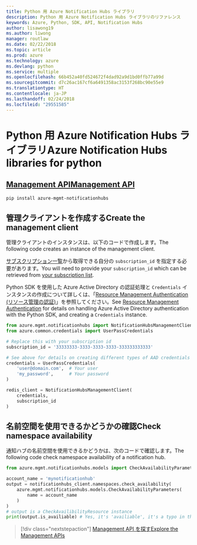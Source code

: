 ```yaml
---
title: Python 用 Azure Notification Hubs ライブラリ
description: Python 用 Azure Notification Hubs ライブラリのリファレンス
keywords: Azure, Python, SDK, API, Notification Hubs
author: lisawong19
ms.author: liwong
manager: routlaw
ms.date: 02/22/2018
ms.topic: article
ms.prod: azure
ms.technology: azure
ms.devlang: python
ms.service: multiple
ms.openlocfilehash: 66b452a40fd524672f4dad92a9d1bd0ffb77a99d
ms.sourcegitcommit: d7c26ac167cf6a6491358ac3153f268bc90e55e9
ms.translationtype: HT
ms.contentlocale: ja-JP
ms.lasthandoff: 02/24/2018
ms.locfileid: "29551585"
---
```

# <a name="azure-notification-hubs-libraries-for-python"></a><span data-ttu-id="ad055-104">Python 用 Azure Notification Hubs ライブラリ</span><span class="sxs-lookup"><span data-stu-id="ad055-104">Azure Notification Hubs libraries for python</span></span>

## <a name="management-apipythonapioverviewazurenotificationhubsmanagement"></a>[<span data-ttu-id="ad055-105">Management API</span><span class="sxs-lookup"><span data-stu-id="ad055-105">Management API</span></span>](/python/api/overview/azure/notificationhubs/management)

```bash
pip install azure-mgmt-notificationhubs
```

## <a name="create-the-management-client"></a><span data-ttu-id="ad055-106">管理クライアントを作成する</span><span class="sxs-lookup"><span data-stu-id="ad055-106">Create the management client</span></span>

<span data-ttu-id="ad055-107">管理クライアントのインスタンスは、以下のコードで作成します。</span><span class="sxs-lookup"><span data-stu-id="ad055-107">The following code creates an instance of the management client.</span></span>

<span data-ttu-id="ad055-108">[サブスクリプション一覧](https://manage.windowsazure.com/#Workspaces/AdminTasks/SubscriptionMapping)から取得できる自分の ``subscription_id`` を指定する必要があります。</span><span class="sxs-lookup"><span data-stu-id="ad055-108">You will need to provide your ``subscription_id`` which can be retrieved from [your subscription list](https://manage.windowsazure.com/#Workspaces/AdminTasks/SubscriptionMapping).</span></span>

<span data-ttu-id="ad055-109">Python SDK を使用した Azure Active Directory の認証処理と ``Credentials`` インスタンスの作成について詳しくは、「[Resource Management Authentication (リソース管理の認証)](/python/azure/python-sdk-azure-authenticate)」を参照してください。</span><span class="sxs-lookup"><span data-stu-id="ad055-109">See [Resource Management Authentication](/python/azure/python-sdk-azure-authenticate) for details on handling Azure Active Directory authentication with the Python SDK, and creating a ``Credentials`` instance.</span></span>

```python
from azure.mgmt.notificationhubs import NotificationHubsManagementClient
from azure.common.credentials import UserPassCredentials

# Replace this with your subscription id
subscription_id = '33333333-3333-3333-3333-333333333333'

# See above for details on creating different types of AAD credentials
credentials = UserPassCredentials(
    'user@domain.com',  # Your user
    'my_password',      # Your password
)

redis_client = NotificationHubsManagementClient(
    credentials,
    subscription_id
)
```

## <a name="check-namespace-availability"></a><span data-ttu-id="ad055-110">名前空間を使用できるかどうかの確認</span><span class="sxs-lookup"><span data-stu-id="ad055-110">Check namespace availability</span></span>

<span data-ttu-id="ad055-111">通知ハブの名前空間を使用できるかどうかは、次のコードで確認します。</span><span class="sxs-lookup"><span data-stu-id="ad055-111">The following code check namespace availability of a notification hub.</span></span>
```python
from azure.mgmt.notificationhubs.models import CheckAvailabilityParameters

account_name = 'mynotificationhub'
output = notificationhubs_client.namespaces.check_availability(
    azure.mgmt.notificationhubs.models.CheckAvailabilityParameters(
        name = account_name
    )
)
# output is a CheckAvailibilityResource instance
print(output.is_availiable) # Yes, it's 'availiable', it's a typo in the REST API
```

> [!div class="nextstepaction"]
> [<span data-ttu-id="ad055-112">Management API を探す</span><span class="sxs-lookup"><span data-stu-id="ad055-112">Explore the Management APIs</span></span>](/python/api/overview/azure/notificationhubs/management)
